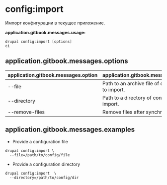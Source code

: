# config:import
Импорт конфигурации в текущее приложение.

**application.gitbook.messages.usage:**
```
drupal config:import [options]
ci
```

## application.gitbook.messages.options
application.gitbook.messages.option | application.gitbook.messages.details
-------|-------------
--file | Path to an archive file of configuration to import.
--directory | Path to a directory of configuration to import.
--remove-files | Remove files after synchronization.

## application.gitbook.messages.examples
* Provide a configuration file
```
drupal config:import \
  --file=/path/to/config/file
```
* Provide a configuration directory
```
drupal config:import  \
  --directory=/path/to/config/dir
```
